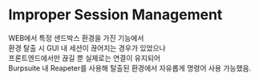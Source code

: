 # Improper Session Management

WEB에서 특정 샌드박스 환경을 가진 기능에서  
환경 탈출 시 GUI 내 세션이 끊어지는 경우가 있었으나  
프론트엔드에서만 끊길 뿐 실제로는 연결이 유지되어  
Burpsuite 내 Reapeter를 사용해 탈출된 환경에서 자유롭게 명령어 사용 가능했음.

